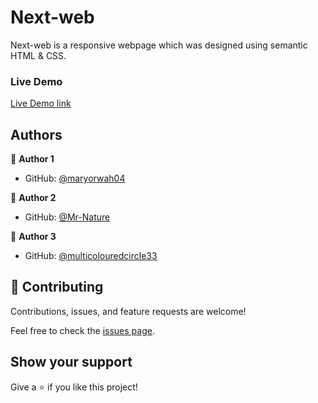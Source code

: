 # Next-web

Next-web is a responsive webpage which was designed using semantic HTML & CSS.

### Live Demo

[Live Demo link]()


## Authors

👤 **Author 1**

* GitHub: [@maryorwah04](https://github.com/maryorwah04)

👤 **Author 2**

* GitHub: [@Mr-Nature](https://github.com/Mr-Nature)

👤 **Author 3**

* GitHub: [@multicolouredcircle33](https://github.com/multicolouredcircle33)


## 🤝 Contributing

Contributions, issues, and feature requests are welcome!

Feel free to check the [issues page]().

## Show your support

Give a ⭐️ if you like this project!
